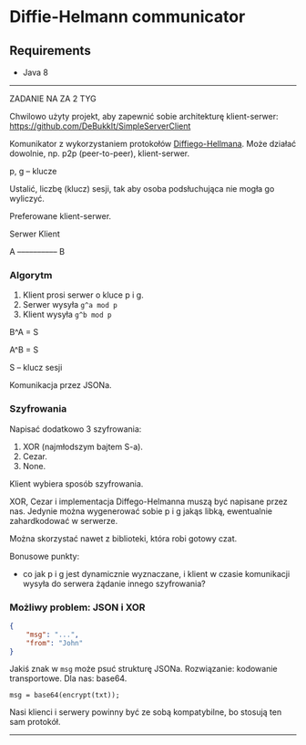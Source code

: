 # Diffie-Helmann communicator


## Requirements

- Java 8

------

ZADANIE NA ZA 2 TYG

Chwilowo użyty projekt, aby zapewnić sobie architekturę klient-serwer: https://github.com/DeBukkIt/SimpleServerClient

Komunikator z wykorzystaniem protokołów [Diffiego-Hellmana][1].
Może działać dowolnie, np. p2p (peer-to-peer), klient-serwer.

p, g – klucze

Ustalić, liczbę (klucz) sesji, tak aby osoba podsłuchująca nie mogła go wyliczyć.

Preferowane klient-serwer.


Serwer 		Klient

A –––––––––– B


### Algorytm

1. Klient prosi serwer o kluce p i g.
2. Serwer wysyła `g^a mod p`
3. Klient wysyła `g^b mod p`

B^A = S

A^B = S

S – klucz sesji

Komunikacja przez JSONa.


### Szyfrowania

Napisać dodatkowo 3 szyfrowania:
1. XOR (najmłodszym bajtem S-a).
2. Cezar.
3. None.

Klient wybiera sposób szyfrowania.


XOR, Cezar i implementacja Diffego-Helmanna muszą być napisane przez nas. Jedynie można wygenerować sobie p i g jakąs libką, ewentualnie zahardkodować w serwerze.

Można skorzystać nawet z biblioteki, która robi gotowy czat.


Bonusowe punkty:
- co jak p i g jest dynamicznie wyznaczane, i klient w czasie komunikacji wysyła do serwera żądanie innego szyfrowania?


### Możliwy problem: JSON i XOR

```json
{
	"msg": "...",
	"from": "John"
}
```

Jakiś znak w `msg` może psuć strukturę JSONa.
Rozwiązanie: kodowanie transportowe. Dla nas: base64.

`msg = base64(encrypt(txt));`


Nasi klienci i serwery powinny być ze sobą kompatybilne, bo stosują ten sam protokół.


----------

[1]: https://en.wikipedia.org/wiki/Diffie–Hellman_key_exchange

